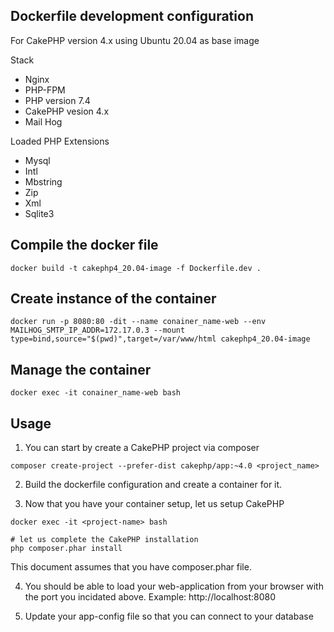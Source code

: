 ## Dockerfile development configuration

For CakePHP version 4.x using Ubuntu 20.04 as base image

Stack

* Nginx
* PHP-FPM 
* PHP version 7.4
* CakePHP vesion 4.x
* Mail Hog

Loaded PHP Extensions

* Mysql
* Intl
* Mbstring
* Zip
* Xml
* Sqlite3


## Compile the docker file

```
docker build -t cakephp4_20.04-image -f Dockerfile.dev .
```

## Create instance of the container

```
docker run -p 8080:80 -dit --name conainer_name-web --env MAILHOG_SMTP_IP_ADDR=172.17.0.3 --mount type=bind,source="$(pwd)",target=/var/www/html cakephp4_20.04-image
```


## Manage the container

```
docker exec -it conainer_name-web bash
```


## Usage

1. You can start by create a CakePHP project via composer

```
composer create-project --prefer-dist cakephp/app:~4.0 <project_name>
```

2. Build the dockerfile configuration and create a container for it.

3. Now that you have your container setup, let us setup CakePHP

```
docker exec -it <project-name> bash
	
# let us complete the CakePHP installation
php composer.phar install
```

This document assumes that you have composer.phar file.

4. You should be able to load your web-application from your browser with the port you incidated above. Example: http://localhost:8080

5. Update your app-config file so that you can connect to your database
